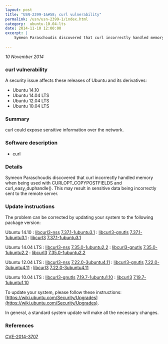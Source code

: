 ```yaml
---
layout: post
title: "USN-2399-1&#58; curl vulnerability"
permalink: /usn/usn-2399-1/index.html
category:  ubuntu-10.04-lts
date: 2014-11-10 12:00:00
excerpt: |
    Symeon Paraschoudis discovered that curl incorrectly handled memory when being used with CURLOPT_COPYPOSTFIELDS and curl_easy_duphandle(). This may result in sensitive data being incorrectly sent to the remote server. 
    
--- 
```

 
 

*10 November 2014*

### curl vulnerability

A security issue affects these releases of Ubuntu and its derivatives:

* Ubuntu 14.10
* Ubuntu 14.04 LTS
* Ubuntu 12.04 LTS
* Ubuntu 10.04 LTS

### Summary

curl could expose sensitive information over the network. 

### Software description

* curl 

### Details

Symeon Paraschoudis discovered that curl incorrectly handled memory when being used with CURLOPT_COPYPOSTFIELDS and curl_easy_duphandle(). This may result in sensitive data being incorrectly sent to the remote server. 

### Update instructions

The problem can be corrected by updating your system to the following package version:

Ubuntu 14.10
 : [libcurl3-nss](https://launchpad.net/ubuntu/+source/curl) <span> [7.37.1-1ubuntu3.1](https://launchpad.net/ubuntu/+source/curl/7.37.1-1ubuntu3.1) </span> 
 : [libcurl3-gnutls](https://launchpad.net/ubuntu/+source/curl) <span> [7.37.1-1ubuntu3.1](https://launchpad.net/ubuntu/+source/curl/7.37.1-1ubuntu3.1) </span> 
 : [libcurl3](https://launchpad.net/ubuntu/+source/curl) <span> [7.37.1-1ubuntu3.1](https://launchpad.net/ubuntu/+source/curl/7.37.1-1ubuntu3.1) </span> 

Ubuntu 14.04 LTS
 : [libcurl3-nss](https://launchpad.net/ubuntu/+source/curl) <span> [7.35.0-1ubuntu2.2](https://launchpad.net/ubuntu/+source/curl/7.35.0-1ubuntu2.2) </span> 
 : [libcurl3-gnutls](https://launchpad.net/ubuntu/+source/curl) <span> [7.35.0-1ubuntu2.2](https://launchpad.net/ubuntu/+source/curl/7.35.0-1ubuntu2.2) </span> 
 : [libcurl3](https://launchpad.net/ubuntu/+source/curl) <span> [7.35.0-1ubuntu2.2](https://launchpad.net/ubuntu/+source/curl/7.35.0-1ubuntu2.2) </span> 

Ubuntu 12.04 LTS
 : [libcurl3-nss](https://launchpad.net/ubuntu/+source/curl) <span> [7.22.0-3ubuntu4.11](https://launchpad.net/ubuntu/+source/curl/7.22.0-3ubuntu4.11) </span> 
 : [libcurl3-gnutls](https://launchpad.net/ubuntu/+source/curl) <span> [7.22.0-3ubuntu4.11](https://launchpad.net/ubuntu/+source/curl/7.22.0-3ubuntu4.11) </span> 
 : [libcurl3](https://launchpad.net/ubuntu/+source/curl) <span> [7.22.0-3ubuntu4.11](https://launchpad.net/ubuntu/+source/curl/7.22.0-3ubuntu4.11) </span> 

Ubuntu 10.04 LTS
 : [libcurl3-gnutls](https://launchpad.net/ubuntu/+source/curl) <span> [7.19.7-1ubuntu1.10](https://launchpad.net/ubuntu/+source/curl/7.19.7-1ubuntu1.10) </span> 
 : [libcurl3](https://launchpad.net/ubuntu/+source/curl) <span> [7.19.7-1ubuntu1.10](https://launchpad.net/ubuntu/+source/curl/7.19.7-1ubuntu1.10) </span> 

To update your system, please follow these instructions: [https://wiki.ubuntu.com/Security/Upgrades](https://wiki.ubuntu.com/Security/Upgrades).

In general, a standard system update will make all the necessary changes. 

### References

 
 [CVE-2014-3707](http://people.ubuntu.com/~ubuntu-security/cve/CVE-2014-3707)
 

